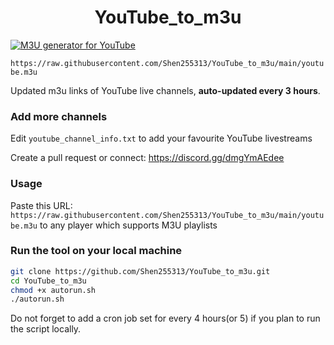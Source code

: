 
<h1 align="center"> YouTube_to_m3u </h1>

[![M3U generator for YouTube](https://github.com/Shen255313/YouTube_to_m3u/actions/workflows/m3u_Generator.yml/badge.svg)](https://github.com/benmoose39/YouTube_to_m3u/actions/workflows/m3u_Generator.yml)

`https://raw.githubusercontent.com/Shen255313/YouTube_to_m3u/main/youtube.m3u`

Updated m3u links of YouTube live channels, **auto-updated every 3 hours**.


### Add more channels
Edit `youtube_channel_info.txt` to add your favourite YouTube livestreams

Create a pull request or connect: https://discord.gg/dmgYmAEdee

### Usage
Paste this URL: `https://raw.githubusercontent.com/Shen255313/YouTube_to_m3u/main/youtube.m3u` to any player which supports M3U playlists

### Run the tool on your local machine
``` bash
git clone https://github.com/Shen255313/YouTube_to_m3u.git
cd YouTube_to_m3u
chmod +x autorun.sh
./autorun.sh
```

Do not forget to add a cron job set for every 4 hours(or 5) if you plan to run the script locally.

